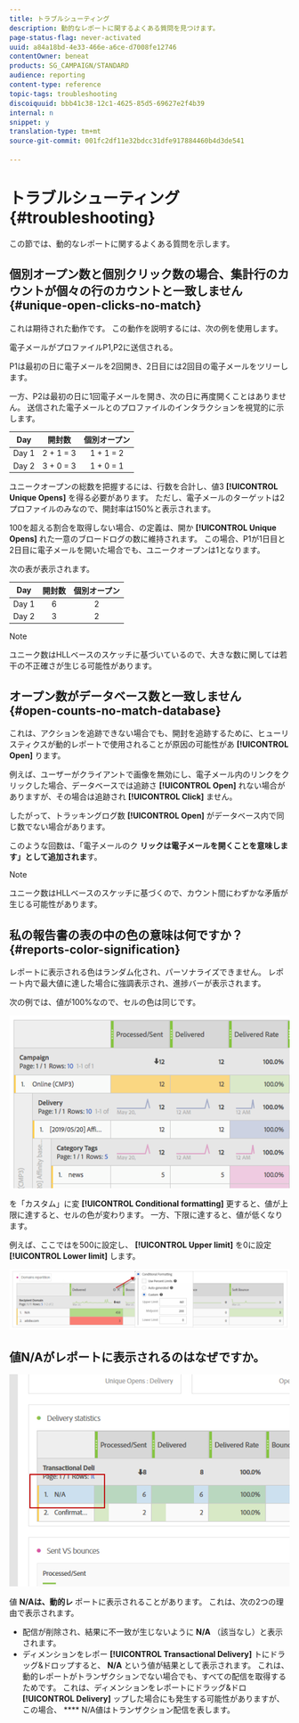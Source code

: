 ```yaml
---
title: トラブルシューティング
description: 動的なレポートに関するよくある質問を見つけます。
page-status-flag: never-activated
uuid: a84a18bd-4e33-466e-a6ce-d7008fe12746
contentOwner: beneat
products: SG_CAMPAIGN/STANDARD
audience: reporting
content-type: reference
topic-tags: troubleshooting
discoiquuid: bbb41c38-12c1-4625-85d5-69627e2f4b39
internal: n
snippet: y
translation-type: tm+mt
source-git-commit: 001fc2df11e32bdcc31dfe917884460b4d3de541

---
```



# トラブルシューティング{#troubleshooting}

この節では、動的なレポートに関するよくある質問を示します。

## 個別オープン数と個別クリック数の場合、集計行のカウントが個々の行のカウントと一致しません {#unique-open-clicks-no-match}

これは期待された動作です。
この動作を説明するには、次の例を使用します。

電子メールがプロファイルP1,P2に送信される。

P1は最初の日に電子メールを2回開き、2日目には2回目の電子メールをツリーします。

一方、P2は最初の日に1回電子メールを開き、次の日に再度開くことはありません。
送信された電子メールとのプロファイルのインタラクションを視覚的に示します。

<table> 
 <thead> 
  <tr> 
   <th align="center"> <strong>Day</strong> <br /> </th> 
   <th align="center"> <strong>開封数</strong> <br /> </th> 
   <th align="center"> <strong>個別オープン</strong><br /> </th> 
  </tr> 
 </thead> 
 <tbody> 
  <tr> 
   <td align="center"> Day 1<br /> </td> 
   <td align="center"> 2 + 1 = 3<br /> </td> 
   <td align="center"> 1 + 1 = 2<br /> </td> 
  </tr> 
  <tr> 
   <td align="center"> Day 2<br /> </td> 
   <td align="center"> 3 + 0 = 3<br /> </td> 
   <td align="center"> 1 + 0 = 1<br /> </td> 
  </tr>
 </tbody> 
</table>

ユニークオープンの総数を把握するには、行数を合計し、値3 **[!UICONTROL Unique Opens]** を得る必要があります。 ただし、電子メールのターゲットは2プロファイルのみなので、開封率は150%と表示されます。

100を超える割合を取得しない場合、の定義は、開か **[!UICONTROL Unique Opens]** れた一意のブロードログの数に維持されます。 この場合、P1が1日目と2日目に電子メールを開いた場合でも、ユニークオープンは1となります。

次の表が表示されます。

<table> 
 <thead> 
  <tr> 
   <th align="center"> <strong>Day</strong> <br /> </th> 
   <th align="center"> <strong>開封数</strong> <br /> </th> 
   <th align="center"> <strong>個別オープン</strong><br /> </th> 
  </tr> 
 </thead> 
 <tbody> 
  <tr> 
   <td align="center"> Day 1<br /> </td> 
   <td align="center"> 6<br /> </td> 
   <td align="center"> 2<br /> </td>
  </tr> 
  <tr> 
   <td align="center"> Day 2<br /> </td> 
   <td align="center"> 3<br /> </td> 
   <td align="center"> 2<br /> </td> 
  </tr> 
 </tbody> 
</table>

>[!NOTE]
>
>ユニーク数はHLLベースのスケッチに基づいているので、大きな数に関しては若干の不正確さが生じる可能性があります。

## オープン数がデータベース数と一致しません {#open-counts-no-match-database}

これは、アクションを追跡できない場合でも、開封を追跡するために、ヒューリスティクスが動的レポートで使用されることが原因の可能性があ **[!UICONTROL Open]** ります。

例えば、ユーザーがクライアントで画像を無効にし、電子メール内のリンクをクリックした場合、データベースでは追跡さ **[!UICONTROL Open]** れない場合がありますが、その場合は追跡され **[!UICONTROL Click]** ません。

したがって、トラッキングログ数 **[!UICONTROL Open]** がデータベース内で同じ数でない場合があります。

このような回数は、「電子メールのク **リックは電子メールを開くことを意味します」として追加されま**&#x200B;す。

>[!NOTE]
>
>ユニーク数はHLLベースのスケッチに基づくので、カウント間にわずかな矛盾が生じる可能性があります。

## 私の報告書の表の中の色の意味は何ですか？ {#reports-color-signification}

レポートに表示される色はランダム化され、パーソナライズできません。 レポート内で最大値に達した場合に強調表示され、進捗バーが表示されます。

次の例では、値が100%なので、セルの色は同じです。

![](assets/troubleshooting_1.png)

を「カスタム」に変 **[!UICONTROL Conditional formatting]** 更すると、値が上限に達すると、セルの色が変わります。 一方、下限に達すると、値が低くなります。

例えば、ここではを500に設定し、 **[!UICONTROL Upper limit]** を0に設定 **[!UICONTROL Lower limit]** します。

![](assets/troubleshooting_2.png)

## 値N/Aがレポートに表示されるのはなぜですか。

![](assets/troubleshooting_3.png)

値 **N/Aは、動的レ** ポートに表示されることがあります。 これは、次の2つの理由で表示されます。

* 配信が削除され、結果に不一致が生じないように **N/A** （該当なし）と表示されます。
* ディメンションをレポー **[!UICONTROL Transactional Delivery]** トにドラッグ&amp;ドロップすると、 **N/A** という値が結果として表示されます。 これは、動的レポートがトランザクションでない場合でも、すべての配信を取得するためです。
これは、ディメンションをレポートにドラッグ&amp;ドロ **[!UICONTROL Delivery]** ップした場合にも発生する可能性がありますが、この場合、 **** N/A値はトランザクション配信を表します。
